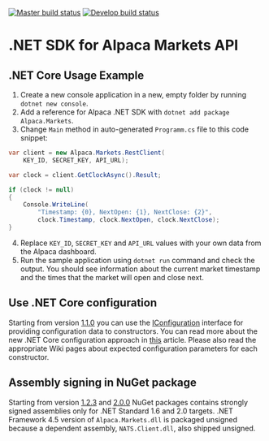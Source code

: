 [![Master build status](https://ci.appveyor.com/api/projects/status/github/alpacahq/alpaca-trade-api-csharp?svg=true&branch=master&passingText=master%20-%20OK&failedText=master%20-%20FAIL&pendingText=master%20-%20Pending)](https://ci.appveyor.com/project/alpacahq-bot/alpaca-trade-api-csharp) [![Develop build status](https://ci.appveyor.com/api/projects/status/github/alpacahq/alpaca-trade-api-csharp?svg=true&branch=develop&passingText=develop%20-%20OK&failedText=develop%20-%20FAIL&pendingText=develop%20-%20Pending)](https://ci.appveyor.com/project/alpacahq-bot/alpaca-trade-api-csharp)

# .NET SDK for Alpaca Markets API
## .NET Core Usage Example
1. Create a new console application in a new, empty folder by running `dotnet new console`.
2. Add a reference for Alpaca .NET SDK with `dotnet add package Alpaca.Markets`.
3. Change `Main` method in auto-generated `Programm.cs` file to this code snippet:
```cs
var client = new Alpaca.Markets.RestClient(
    KEY_ID, SECRET_KEY, API_URL);

var clock = client.GetClockAsync().Result;

if (clock != null)
{
    Console.WriteLine(
        "Timestamp: {0}, NextOpen: {1}, NextClose: {2}",
        clock.Timestamp, clock.NextOpen, clock.NextClose);
}
```
4. Replace `KEY_ID`, `SECRET_KEY` and `API_URL` values with your own data from the Alpaca dashboard.
5. Run the sample application using `dotnet run` command and check the output. You should see information about the current market timestamp and the times that the market will open and close next.

## Use .NET Core configuration

Starting from version [1.1.0](https://github.com/alpacahq/alpaca-trade-api-csharp/releases/tag/v1.1.0) you can use the [IConfiguration](https://docs.microsoft.com/en-us/dotnet/api/microsoft.extensions.configuration.iconfiguration) interface for providing configuration data to constructors. You can read more about the new .NET Core configuration approach in [this](https://docs.microsoft.com/en-us/aspnet/core/fundamentals/configuration/?view=aspnetcore-2.1) article. Please also read the appropriate Wiki pages about expected configuration parameters for each constructor.

## Assembly signing in NuGet package

Starting from version [1.2.3](https://github.com/alpacahq/alpaca-trade-api-csharp/releases/tag/v1.1.0) and [2.0.0](https://github.com/alpacahq/alpaca-trade-api-csharp/releases/tag/v2.0.0) NuGet packages contains strongly signed assemblies only for .NET Standard 1.6 and 2.0 targets. .NET Framework 4.5 version of `Alpaca.Markets.dll` is packaged unsigned because a dependent assembly, `NATS.Client.dll`, also shipped unsigned.
